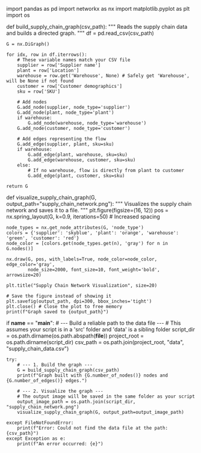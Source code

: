 import pandas as pd
import networkx as nx
import matplotlib.pyplot as plt
import os

def build_supply_chain_graph(csv_path):
    """
    Reads the supply chain data and builds a directed graph.
    """
    df = pd.read_csv(csv_path)
    
    G = nx.DiGraph()
    
    for idx, row in df.iterrows():
        # These variable names match your CSV file
        supplier = row['Supplier name']
        plant = row['Location'] 
        warehouse = row.get('Warehouse', None) # Safely get 'Warehouse', will be None if not found
        customer = row['Customer demographics']
        sku = row['SKU']
        
        # Add nodes
        G.add_node(supplier, node_type='supplier')
        G.add_node(plant, node_type='plant')
        if warehouse:
            G.add_node(warehouse, node_type='warehouse')
        G.add_node(customer, node_type='customer')
        
        # Add edges representing the flow
        G.add_edge(supplier, plant, sku=sku)
        if warehouse:
            G.add_edge(plant, warehouse, sku=sku)
            G.add_edge(warehouse, customer, sku=sku)
        else:
            # If no warehouse, flow is directly from plant to customer
            G.add_edge(plant, customer, sku=sku)
    
    return G

def visualize_supply_chain_graph(G, output_path="supply_chain_network.png"):
    """
    Visualizes the supply chain network and saves it to a file.
    """
    plt.figure(figsize=(16, 12))
    pos = nx.spring_layout(G, k=0.9, iterations=50) # Increased spacing
    
    node_types = nx.get_node_attributes(G, 'node_type')
    colors = {'supplier': 'skyblue', 'plant': 'orange', 'warehouse': 'green', 'customer': 'red'}
    node_color = [colors.get(node_types.get(n), 'gray') for n in G.nodes()]
    
    nx.draw(G, pos, with_labels=True, node_color=node_color, edge_color='gray', 
            node_size=2000, font_size=10, font_weight='bold', arrowsize=20)
            
    plt.title("Supply Chain Network Visualization", size=20)
    
    # Save the figure instead of showing it
    plt.savefig(output_path, dpi=300, bbox_inches='tight')
    plt.close() # Close the plot to free memory
    print(f"Graph saved to {output_path}")

if __name__ == "__main__":
    # --- Build a reliable path to the data file ---
    # This assumes your script is in a 'src' folder and 'data' is a sibling folder
    script_dir = os.path.dirname(os.path.abspath(__file__))
    project_root = os.path.dirname(script_dir)
    csv_path = os.path.join(project_root, "data", "supply_chain_data.csv")

    try:
        # --- 1. Build the graph ---
        G = build_supply_chain_graph(csv_path)
        print(f"Graph built with {G.number_of_nodes()} nodes and {G.number_of_edges()} edges.")
        
        # --- 2. Visualize the graph ---
        # The output image will be saved in the same folder as your script
        output_image_path = os.path.join(script_dir, "supply_chain_network.png")
        visualize_supply_chain_graph(G, output_path=output_image_path)
        
    except FileNotFoundError:
        print(f"Error: Could not find the data file at the path: {csv_path}")
    except Exception as e:
        print(f"An error occurred: {e}")